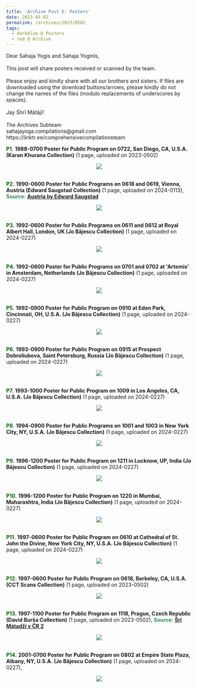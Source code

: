 ```yaml
---
title: 'Archive Post 5: Posters'
date: 2023-05-02
permalink: /archives/2023/0502
tags:
  - darkblue @ Posters
  - red @ Archive
---
```


<p>
Dear Sahaja Yogis and Sahaja Yoginīs,<br>
<br>
This post will share posters received or scanned by the team.<br>
<br>
Please enjoy and kindly share with all our brothers and sisters. If files are downloaded using the download buttons/arrows, please kindly do not change the names of the files (modulo replacements of underscores by spaces).<br>
<br>
Jay Śhrī Mātājī!<br>
<br>
The Archives Subteam<br>
sahajayoga.compilations@gmail.com<br>
https://linktr.ee/comprehensivecompilationsteam<br>
</p>

<font color="DarkGreen"><b>P1.</b></font> <b>1988-0700 Poster for Public Program on 0722, San Diego, CA, U.S.A. (Karan Khurana Collection)</b> (1 page, uploaded on 2023-0502)

<div style="text-align: center"><img src="/images/1988-0700_Poster_for_Public_Program_on_0722,_San_Diego,_CA,_U.S.A._(Karan_Khurana_Collection).jpg" /></div>

<br>

<font color="DarkGreen"><b>P2.</b></font> <b>1990-0600 Poster for Public Programs on 0618 and 0619, Vienna, Austria (Edward Saugstad Collection)</b> (1 page, uploaded on 2024-0113), <font color="SeaGreen"><b>Source:</b></font> <a href="https://forallourdearsahajayogisandyoginis.wordpress.com/1991-august-in-vienna-with-the-mother-of-all/"> <b>Austria by Edward Saugstad</b></a>

<div style="text-align: center"><img src="/images/1990-0600_Poster_for_Public_Programs_on_0618_and_0619,_Vienna,_Austria_(Edward_Saugstad_Collection).jpg" /></div>

<br>

<font color="DarkGreen"><b>P3.</b></font> <b>1992-0600 Poster for Public Programs on 0611 and 0612 at Royal Albert Hall, London, UK (Jo Băjescu Collection)</b> (1 page, uploaded on 2024-0227)

<div style="text-align: center"><img src="/images/1992-0600_Poster_for_Public_Programs_on_0611_and_0612_at_Royal_Albert_Hall,_London,_UK_(Jo_Bajescu_Collection).jpg" /></div>

<br>

<font color="DarkGreen"><b>P4.</b></font> <b>1992-0600 Poster for Public Programs on 0701 and 0702 at 'Artemis' in Amsterdam, Netherlands (Jo Băjescu Collection)</b> (1 page, uploaded on 2024-0227)

<div style="text-align: center"><img src="https://pub-fafd822530b64b16aba4d8eefe69e1af.r2.dev/1992-0600_Poster_for_Public_Programs_on_0701_and_0702_at_'Artemis'_in_Amsterdam_Netherlands_(Jo_Bajescu_Collection).jpeg" /></div>

<br>

<font color="DarkGreen"><b>P5.</b></font> <b>1992-0900 Poster for Public Program on 0910 at Eden Park, Cincinnati, OH, U.S.A. (Jo Băjescu Collection)</b> (1 page, uploaded on 2024-0227)

<div style="text-align: center"><img src="https://pub-fafd822530b64b16aba4d8eefe69e1af.r2.dev/1992-0900_Poster_for_Public_Program_on_0910_at_Eden_Park_Cincinnati_OH_U.S.A._(Jo_Bajescu_Collection).jpeg" /></div>

<br>

<font color="DarkGreen"><b>P6.</b></font> <b>1993-0900 Poster for Public Program on 0915 at Prospect Dobroliubova, Saint Petersburg, Russia (Jo Băjescu Collection)</b> (1 page, uploaded on 2024-0227)

<div style="text-align: center"><img src="https://pub-fafd822530b64b16aba4d8eefe69e1af.r2.dev/1993-0900_Poster_for_Public_Program_on_0915_at_Prospect_Dobroliubova_Saint_Petersburg_Russia_(Jo_Bajescu_Collection).jpeg" /></div>

<br>

<font color="DarkGreen"><b>P7.</b></font> <b>1993-1000 Poster for Public Program on 1009 in Los Angeles, CA, U.S.A. (Jo Băjescu Collection)</b> (1 page, uploaded on 2024-0227)

<div style="text-align: center"><img src="https://pub-fafd822530b64b16aba4d8eefe69e1af.r2.dev/1993-1000_Poster_for_Public_Program_on_1009_in_Los_Angeles_CA_U.S.A._(Jo_Bajescu_Collection).jpeg" /></div>

<br>

<font color="DarkGreen"><b>P8.</b></font> <b>1994-0900 Poster for Public Programs on 1001 and 1003 in New York City, NY, U.S.A. (Jo Băjescu Collection)</b> (1 page, uploaded on 2024-0227)

<div style="text-align: center"><img src="https://pub-fafd822530b64b16aba4d8eefe69e1af.r2.dev/1994-0900_Poster_for_Public_Programs_on_1001_and_1003_in_New_York_City_NY_U.S.A._(Jo_Bajescu_Collection).jpeg" /></div>

<br>

<font color="DarkGreen"><b>P9.</b></font> <b>1996-1200 Poster for Public Program on 1211 in Lucknow, UP, India (Jo Băjescu Collection)</b> (1 page, uploaded on 2024-0227)

<div style="text-align: center"><img src="https://pub-fafd822530b64b16aba4d8eefe69e1af.r2.dev/1996-1200_Poster_for_Public_Program_on_1211_in_Lucknow_UP_India_(Jo_Bajescu_Collection).jpg" /></div>

<br>

<font color="DarkGreen"><b>P10.</b></font> <b>1996-1200 Poster for Public Program on 1220 in Mumbai, Maharashtra, India (Jo Băjescu Collection)</b> (1 page, uploaded on 2024-0227)

<div style="text-align: center"><img src="https://pub-fafd822530b64b16aba4d8eefe69e1af.r2.dev/1996-1200_Poster_for_Public_Program_on_1220_in_Mumbai_Maharashtra_India_(Jo_Bajescu_Collection).jpeg" /></div>

<br>

<font color="DarkGreen"><b>P11.</b></font> <b>1997-0600 Poster for Public Program on 0610 at Cathedral of St. John the Divine, New York City, NY, U.S.A. (Jo Băjescu Collection)</b> (1 page, uploaded on 2024-0227)

<div style="text-align: center"><img src="https://pub-fafd822530b64b16aba4d8eefe69e1af.r2.dev/1997-0600_Poster_for_Public_Program_on_0610_at_Cathedral_of_St._John_the_Divine_New_York_City_NY_U.S.A._(Jo_Bajescu_Collection).jpeg" /></div>

<br>

<font color="DarkGreen"><b>P12.</b></font> <b>1997-0600 Poster for Public Program on 0618, Berkeley, CA, U.S.A. (CCT Scans Collection)</b> (1 page, uploaded on 2023-0502)

<div style="text-align: center"><img src="https://pub-fafd822530b64b16aba4d8eefe69e1af.r2.dev/1997-0600_Poster_for_Public_Program_on_0618_Berkeley_CA_U.S.A._(from_tif_reduced_size)_(CCT_Scans_Collection).jpg" /></div>

<br>

<font color="DarkGreen"><b>P13.</b></font> <b>1997-1100 Poster for Public Program on 1118, Prague, Czech Republic (David Burša Collection)</b> (1 page, uploaded on 2023-0502), <font color="SeaGreen"><b>Source:</b></font> <a href="https://photos.app.goo.gl/CiXWhaaR8YD5JyRA8"> <b>Šrí Mátadží v ČR 2</b></a>

<div style="text-align: center"><img src="https://pub-fafd822530b64b16aba4d8eefe69e1af.r2.dev/1997-1100_Poster_for_Public_Program_on_1118_Prague_Czech_Republic_(David_Bursa_Collection).jpeg" /></div>

<br>

<font color="DarkGreen"><b>P14.</b></font> <b>2001-0700 Poster for Public Program on 0802 at Empire State Plaza, Albany, NY, U.S.A. (Jo Băjescu Collection)</b> (1 page, uploaded on 2024-0227), <font color="SeaGreen"><b>

<div style="text-align: center"><img src="https://pub-823d44bb4c8e45f198d25ae0ff8f8c77.r2.dev/2001-0700_Poster_for_Public_Program_on_0802_at_Empire_State_Plaza_Albany_NY_U.S.A._(Jo_Bajescu_Collection).jpg" /></div>